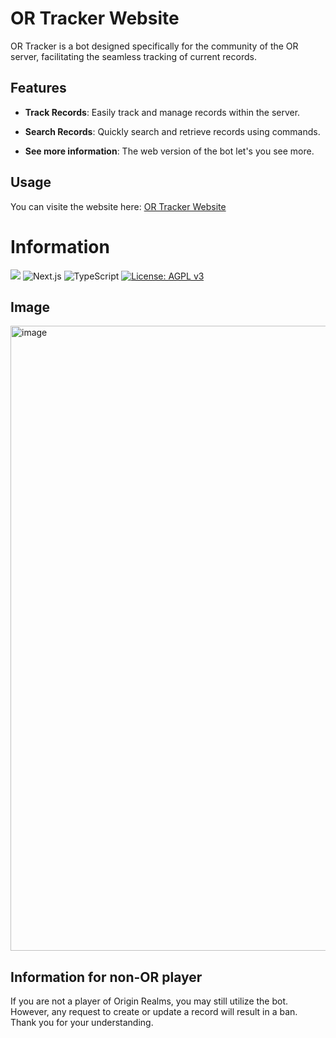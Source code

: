 # OR Tracker Website

OR Tracker is a bot designed specifically for the community of the OR server, facilitating the seamless tracking of current records.

## Features

- **Track Records**: Easily track and manage records within the server.

- **Search Records**: Quickly search and retrieve records using commands.

- **See more information**: The web version of the bot let's you see more.

## Usage

You can visite the website here: [OR Tracker Website](https://ortracker.app)

# Information

![](https://tokei.rs/b1/github/abstra208/or-tracker-website)
![Next.js](https://img.shields.io/badge/Made%20with-Next.js-000000.svg)
![TypeScript](https://img.shields.io/badge/Made%20with-TypeScript-3078C6.svg)
[![License: AGPL v3](https://img.shields.io/badge/License-AGPL%20v3-blue.svg)](https://www.gnu.org/licenses/agpl-3.0)


## Image

<img width="1000" alt="image" src="https://github.com/user-attachments/assets/4851f000-a0dd-4270-a7e3-f2d2b5ce50d1" />

## Information for non-OR player

If you are not a player of Origin Realms, you may still utilize the bot. However, any request to create or update a record will result in a ban. Thank you for your understanding.
